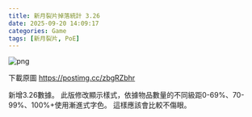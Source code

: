 ```yaml
---
title: 新月裂片掉落統計 3.26
date: 2025-09-20 14:09:17
categories: Game
tags: [新月裂片, PoE]
---
```

![png](https://i.postimg.cc/sjzTtJk9/Crescent-Splinter-Data20250811.png)

下載原圖 https://postimg.cc/zbgRZbhr

新增3.26數據。
此版修改顯示樣式，依據物品數量的不同級距0-69%、70-99%、100%+使用漸進式字色。
這樣應該會比較不傷眼。